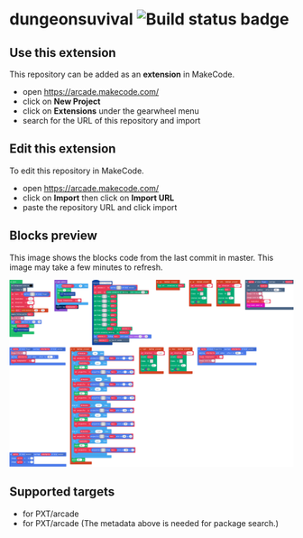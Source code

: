 # dungeonsuvival ![Build status badge](https://github.com/louisleach/dungeonsuvival/workflows/MakeCode/badge.svg)



## Use this extension

This repository can be added as an **extension** in MakeCode.

* open https://arcade.makecode.com/
* click on **New Project**
* click on **Extensions** under the gearwheel menu
* search for the URL of this repository and import

## Edit this extension

To edit this repository in MakeCode.

* open https://arcade.makecode.com/
* click on **Import** then click on **Import URL**
* paste the repository URL and click import

## Blocks preview

This image shows the blocks code from the last commit in master.
This image may take a few minutes to refresh.

![A rendered view of the blocks](https://github.com/louisleach/dungeonsuvival/raw/master/.makecode/blocks.png)

## Supported targets

* for PXT/arcade
* for PXT/arcade
(The metadata above is needed for package search.)

